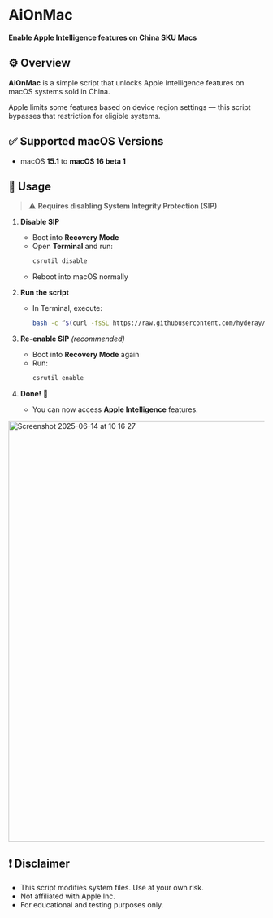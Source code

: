 # AiOnMac

**Enable Apple Intelligence features on China SKU Macs**


## ⚙️ Overview

**AiOnMac** is a simple script that unlocks Apple Intelligence features on macOS systems sold in China.

Apple limits some features based on device region settings — this script bypasses that restriction for eligible systems.


## ✅ Supported macOS Versions

- macOS **15.1** to **macOS 16 beta 1**


## 🚀 Usage

> ⚠️ **Requires disabling System Integrity Protection (SIP)**

1. **Disable SIP**  
   - Boot into **Recovery Mode**
   - Open **Terminal** and run:
     ```bash
     csrutil disable
     ```
   - Reboot into macOS normally

2. **Run the script**
   - In Terminal, execute:
     ```bash
     bash -c “$(curl -fsSL https://raw.githubusercontent.com/hyderay/AiOnMac/main/ai_on_mac.sh)”
     ```

3. **Re-enable SIP** *(recommended)*  
   - Boot into **Recovery Mode** again
   - Run:
     ```bash
     csrutil enable
     ```

4. **Done!** 🎉  
   - You can now access **Apple Intelligence** features.



<img width="827" alt="Screenshot 2025-06-14 at 10 16 27" src="https://github.com/user-attachments/assets/22aac919-aaf6-4c8c-90fe-b54e06de9dae" />


## ❗ Disclaimer

- This script modifies system files. Use at your own risk.
- Not affiliated with Apple Inc.
- For educational and testing purposes only.